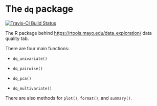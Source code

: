 # The `dq` package

[![Travis-CI Build Status](https://travis-ci.org/mayoverse/dq.svg?branch=master)](https://travis-ci.org/mayoverse/dq)

The R package behind https://rtools.mayo.edu/data_exploration/ data quality tab.

There are four main functions:

- `dq_univariate()`

- `dq_pairwise()`

- `dq_pca()`

- `dq_multivariate()`

There are also methods for `plot()`, `format()`, and `summary()`.
